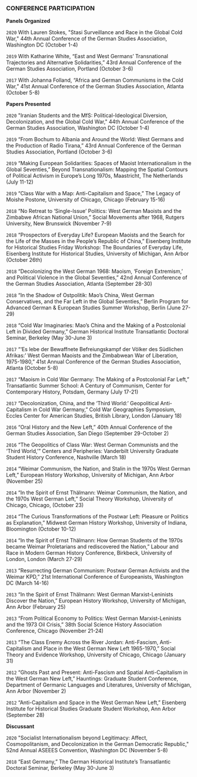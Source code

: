 ### CONFERENCE PARTICIPATION

**Panels Organized**

`2020` With Lauren Stokes, "Stasi Surveillance and Race in the Global Cold War," 44th Annual Conference of the German Studies Association, Washington DC (October 1-4)

`2019` With Katharine White, “East and West Germans’ Transnational Trajectories and Alternative Solidarities,” 43rd Annual Conference of the German Studies Association, Portland (October 3-6)

`2017` With Johanna Folland, “Africa and German Communisms in the Cold War,” 41st Annual Conference of the German Studies Association, Atlanta (October 5-8)

**Papers Presented**

`2020` "Iranian Students and the MfS: Political-Ideological Diversion, Decolonization, and the Global Cold War," 44th Annual Conference of the German Studies Association, Washington DC (October 1-4)

`2019` “From Bochum to Albania and Around the World: West Germans and the Production of Radio Tirana,” 43rd Annual Conference of the German Studies Association, Portland (October 3-6)

`2019` “Making European Solidarities: Spaces of Maoist Internationalism in the Global Seventies,” Beyond Transnationalism: Mapping the Spatial Contours of Political Activism in Europe’s Long 1970s, Maastricht, The Netherlands (July 11-12)

`2019` “Class War with a Map: Anti-Capitalism and Space,” The Legacy of Moishe Postone, University of Chicago, Chicago (February 15-16)

`2018` “No Retreat to ‘Single-Issue’ Politics: West German Maoists and the Zimbabwe African National Union,” Social Movements after 1968, Rutgers University, New Brunswick (November 7-9)

`2018` “Prospectors of Everyday Life? European Maoists and the Search for the Life of the Masses in the People’s Republic of China,” Eisenberg Institute for Historical Studies Friday Workshop: The Boundaries of Everyday Life, Eisenberg Institute for Historical Studies, University of Michigan, Ann Arbor (October 26th)

`2018` “Decolonizing the West German 1968: Maoism, ‘Foreign Extremism,’ and Political Violence in the Global Seventies,” 42nd Annual Conference of the German Studies Association, Atlanta (September 28-30)

`2018` “In the Shadow of Ostpolitik: Mao’s China, West German Conservatives, and the Far Left in the Global Seventies,” Berlin Program for Advanced German & European Studies Summer Workshop, Berlin (June 27-29)

`2018` “Cold War Imaginaries: Mao’s China and the Making of a Postcolonial
Left in Divided Germany,” German Historical Institute Transatlantic Doctoral Seminar, Berkeley (May 30-June 3)

`2017` “‘Es lebe der Bewaffnete Befreiungskampf der Völker des Südlichen Afrikas:’ West German Maoists and the Zimbabwean War of Liberation, 1975-1980,” 41st Annual Conference of the German Studies Association, Atlanta (October 5-8)

`2017` “Maoism in Cold War Germany: The Making of a Postcolonial Far Left,” Transatlantic Summer School: A Century of Communism, Center for Contemporary History, Potsdam, Germany (July 17-21)

`2017` “Decolonization, China, and the ‘Third World:’ Geopolitical Anti-Capitalism in Cold War Germany,” Cold War Geographies Symposium, Eccles Center for American Studies, British Library, London (January 18)

`2016` “Oral History and the New Left,” 40th Annual Conference of the German Studies Association, San Diego (September 29-October 2)

`2016` “The Geopolitics of Class War: West German Communists and the ‘Third World,’” Centers and Peripheries: Vanderbilt University Graduate Student History Conference, Nashville (March 18)

`2014` “Weimar Communism, the Nation, and Stalin in the 1970s West German Left,” European History Workshop, University of Michigan, Ann Arbor (November 25)

`2014` “In the Spirit of Ernst Thälmann: Weimar Communism, the Nation, and the 1970s West German Left,” Social Theory Workshop, University of Chicago, Chicago, (October 23)

`2014` “The Curious Transformations of the Postwar Left: Pleasure or Politics as Explanation,” Midwest German History Workshop, University of Indiana, Bloomington (October 10-12)

`2014` “In the Spirit of Ernst Thälmann: How German Students of the 1970s became Weimar Proletarians and rediscovered the Nation,” Labour and Race in Modern German History Conference, Birkbeck, University of London, London (March 27-29)

`2013` “Resurrecting German Communism: Postwar German Activists and the Weimar KPD,” 21st International Conference of Europeanists, Washington DC (March 14-16)

`2013` “In the Spirit of Ernst Thälmann: West German Marxist-Leninists Discover the Nation,” European History Workshop, University of Michigan, Ann Arbor (February 25)

`2013` “From Political Economy to Politics: West German Marxist-Leninists and the 1973 Oil Crisis,” 38th Social Science History Association Conference, Chicago (November 21-24)

`2013` “The Class Enemy Across the River Jordan: Anti-Fascism, Anti-Capitalism and Place in the West German New Left 1965-1970,” Social Theory and Evidence Workshop,  University of Chicago, Chicago (January 31)

`2012` “Ghosts Past and Present: Anti-Fascism and Spatial Anti-Capitalism in the West German New Left,” Hauntings: Graduate Student Conference, Department of Germanic Languages and Literatures, University of Michigan, Ann Arbor (November 2)

`2012` “Anti-Capitalism and Space in the West German New Left,” Eisenberg Institute for Historical Studies Graduate Student Workshop, Ann Arbor (September 28) 

**Discussant**

`2020` "Socialist Internationalism beyond Legitimacy: Affect, Cosmopolitanism, and Decolonization in the German Democratic Republic," 52nd Annual ASEEES Convention, Washington DC (November 5-8)

`2018` “East Germany,” The German Historical Institute’s Transatlantic Doctoral Seminar, Berkeley (May 30-June 3)
